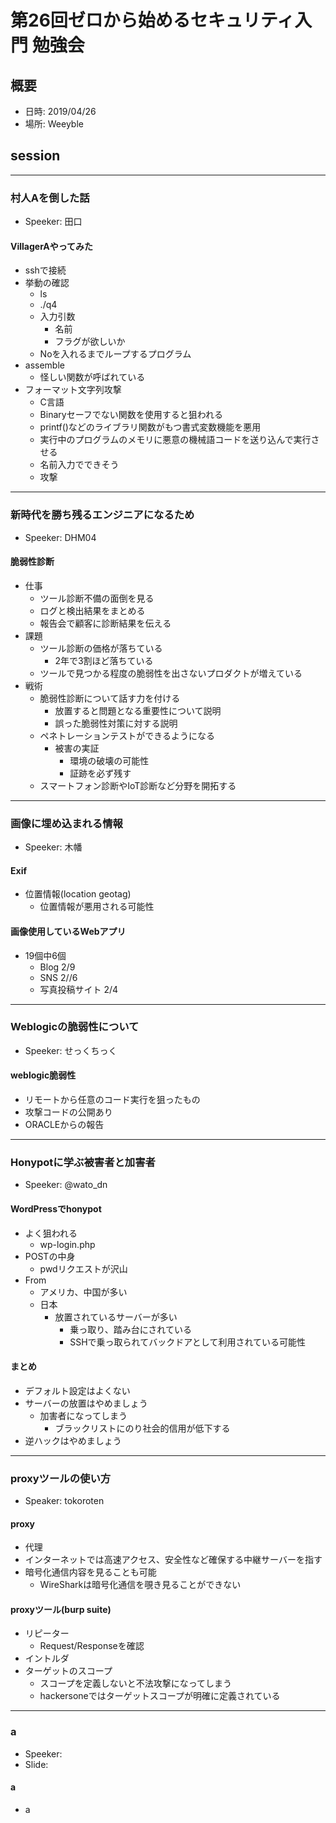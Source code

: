 # 第26回ゼロから始めるセキュリティ入門 勉強会

## 概要
* 日時: 2019/04/26
* 場所: Weeyble


## session
-----
### 村人Aを倒した話
* Speeker: 田口

#### VillagerAやってみた
* sshで接続
* 挙動の確認
  - ls
  - ./q4
  * 入力引数
    - 名前
    - フラグが欲しいか
  * Noを入れるまでループするプログラム
* assemble
  - 怪しい関数が呼ばれている
* フォーマット文字列攻撃
  - C言語
  - Binaryセーフでない関数を使用すると狙われる
  - printf()などのライブラリ関数がもつ書式変数機能を悪用
  - 実行中のプログラムのメモリに悪意の機械語コードを送り込んで実行させる
  - 名前入力でできそう
  * 攻撃


-----
### 新時代を勝ち残るエンジニアになるため
* Speeker: DHM04

#### 脆弱性診断
* 仕事
  - ツール診断不備の面倒を見る
  - ログと検出結果をまとめる
  - 報告会で顧客に診断結果を伝える
* 課題
  - ツール診断の価格が落ちている
    - 2年で3割ほど落ちている
  - ツールで見つかる程度の脆弱性を出さないプロダクトが増えている
* 戦術
  - 脆弱性診断について話す力を付ける
    - 放置すると問題となる重要性について説明
    - 誤った脆弱性対策に対する説明
  - ペネトレーションテストができるようになる
    - 被害の実証
      - 環境の破壊の可能性
      - 証跡を必ず残す
  - スマートフォン診断やIoT診断など分野を開拓する


-----
### 画像に埋め込まれる情報
* Speeker: 木幡

#### Exif
* 位置情報(location geotag)
  - 位置情報が悪用される可能性

#### 画像使用しているWebアプリ
* 19個中6個
  * Blog 2/9
  * SNS 2//6
  * 写真投稿サイト 2/4


-----
### Weblogicの脆弱性について
* Speeker: せっくちっく

#### weblogic脆弱性
* リモートから任意のコード実行を狙ったもの
* 攻撃コードの公開あり
* ORACLEからの報告


-----
### Honypotに学ぶ被害者と加害者
* Speeker: @wato_dn

#### WordPressでhonypot
* よく狙われる
  * wp-login.php
* POSTの中身
  * pwdリクエストが沢山
* From
  * アメリカ、中国が多い
  * 日本
    * 放置されているサーバーが多い
      * 乗っ取り、踏み台にされている
      * SSHで乗っ取られてバックドアとして利用されている可能性

#### まとめ
* デフォルト設定はよくない
* サーバーの放置はやめましょう
  - 加害者になってしまう
    * ブラックリストにのり社会的信用が低下する
* 逆ハックはやめましょう


-----
### proxyツールの使い方
* Speaker: tokoroten

#### proxy
* 代理
* インターネットでは高速アクセス、安全性など確保する中継サーバーを指す
* 暗号化通信内容を見ることも可能
  * WireSharkは暗号化通信を覗き見ることができない

#### proxyツール(burp suite)
* リピーター
  - Request/Responseを確認
* イントルダ
* ターゲットのスコープ
  - スコープを定義しないと不法攻撃になってしまう
  - hackersoneではターゲットスコープが明確に定義されている


-----
### a
* Speeker:
* Slide:

#### a
* a
